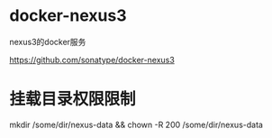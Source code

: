 # docker-nexus3
nexus3的docker服务

>
https://github.com/sonatype/docker-nexus3


# 挂载目录权限限制
mkdir /some/dir/nexus-data && chown -R 200 /some/dir/nexus-data
